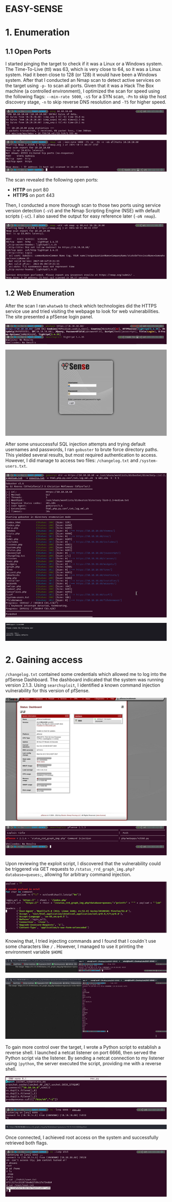 # EASY-SENSE

# 1. Enumeration

## 1.1 Open Ports

I started pinging the target to check if it was a Linux or a Windows system. The Time-To-Live (ttl) was 63, which is very close to 64, so it was a Linux system. Had it been close to 128 (or 128) it would have been a Windows system. After that I conducted an Nmap scan to detect active services on the target using `-p-` to scan all ports. Given that it was a Hack The Box machine (a controlled environment), I optimized the scan for speed using the following flags: `--min-rate 5000`, `-sS` for a SYN scan, `-Pn` to skip the host discovery stage, `-n` to skip reverse DNS resolution and `-T5` for higher speed.

![image.png](EASY-SENSE/image.png)

![image.png](EASY-SENSE/image%201.png)

The scan revealed the following open ports:

- **HTTP** on port 80
- **HTTPS** on port 443

Then, I conducted a more thorough scan to those two ports using service version detection (`-sV`) and the Nmap Scripting Engine (NSE) with default scripts (`-sC`). I also saved the output for easy reference later (`-oN nmap`).

![image.png](EASY-SENSE/image%202.png)

## 1.2 Web Enumeration

After the scan I ran `whatweb` to check which technologies did the HTTPS service use and tried visiting the webpage to look for web vulnerabilities. The site presented a pfSense login panel. 

![image.png](EASY-SENSE/image%203.png)

![image.png](EASY-SENSE/image%204.png)

After some unsuccessful SQL injection attempts and trying default usernames and passwords, I ran `gobuster` to brute force directory paths. This yielded several results, but most required authentication to access. However, I did manage to access two files: `/changelog.txt` and `/system-users.txt`.

![image.png](EASY-SENSE/image%205.png)

![image.png](EASY-SENSE/image%206.png)

# 2. Gaining access

`/changelog.txt` contained some credentials which allowed me to log into the pfSense Dashboard. The dashboard indicated that the system was running version 2.1.3. Using `searchsploit`, I identified a known command injection vulnerability for this version of pfSense.

![image.png](EASY-SENSE/image%207.png)

![image.png](EASY-SENSE/image%208.png)

Upon reviewing the exploit script, I discovered that the vulnerability could be triggered via GET requests to `/status_rrd_graph_img.php?database=queues;`, allowing for arbitrary command injection. 

![image.png](EASY-SENSE/image%209.png)

Knowing that, I tried injecting commands and I found that I couldn´t use some characters like `/` . However, I managed to use it printing the environment variable `$HOME` 

![image.png](EASY-SENSE/image%2010.png)

![image.png](EASY-SENSE/image%2011.png)

To gain more control over the target, I wrote a Python script to establish a reverse shell. I launched a netcat listener on port 6666, then served the Python script via the listener. By sending a netcat connection to my listener using `|python`, the server executed the script, providing me with a reverse shell.

![image.png](EASY-SENSE/image%2012.png)

![image.png](EASY-SENSE/image%2013.png)

![image.png](EASY-SENSE/image%2014.png)

Once connected, I achieved root access on the system and successfully retrieved both flags.

![image.png](EASY-SENSE/image%2015.png)